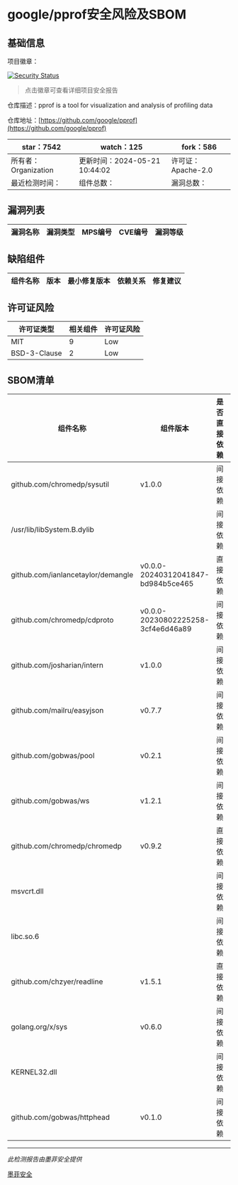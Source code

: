 # google/pprof安全风险及SBOM

## 基础信息

项目徽章：

[![Security Status](https://www.murphysec.com/platform3/v31/badge/1793346860557185024.svg)](https://www.murphysec.com/console/report/1732465881748819968/1793346860557185024)

> 点击徽章可查看详细项目安全报告

仓库描述：pprof is a tool for visualization and analysis of profiling data

仓库地址：[https://github.com/google/pprof](https://github.com/google/pprof)

| star：7542 | watch：125 | fork：586 |
| ----------- | -------------- | ------------ |
| 所有者：Organization | 更新时间：2024-05-21 10:44:02 | 许可证：Apache-2.0 |
| 最近检测时间： | 组件总数： | 漏洞总数： |




## 漏洞列表

| 漏洞名称 | 漏洞类型 | MPS编号 | CVE编号 | 漏洞等级 |
| ------- | ------ | ------- | ------ | ----- |





## 缺陷组件

| 组件名称 | 版本 | 最小修复版本 | 依赖关系 | 修复建议 |
| -------- | ---- | ------------ | -------- | -------- |





## 许可证风险

| 许可证类型 | 相关组件 | 许可证风险 |
| ---------- | -------- | ---------- |
|MIT|9|Low|
|BSD-3-Clause|2|Low|




## SBOM清单

| 组件名称 | 组件版本 | 是否直接依赖 | 仓库 |
| -------- | -------- | ------------ | ---- |
|github.com/chromedp/sysutil|v1.0.0|间接依赖|go|
|/usr/lib/libSystem.B.dylib||间接依赖||
|github.com/ianlancetaylor/demangle|v0.0.0-20240312041847-bd984b5ce465|直接依赖|go|
|github.com/chromedp/cdproto|v0.0.0-20230802225258-3cf4e6d46a89|间接依赖|go|
|github.com/josharian/intern|v1.0.0|间接依赖|go|
|github.com/mailru/easyjson|v0.7.7|间接依赖|go|
|github.com/gobwas/pool|v0.2.1|间接依赖|go|
|github.com/gobwas/ws|v1.2.1|间接依赖|go|
|github.com/chromedp/chromedp|v0.9.2|直接依赖|go|
|msvcrt.dll||间接依赖||
|libc.so.6||间接依赖||
|github.com/chzyer/readline|v1.5.1|直接依赖|go|
|golang.org/x/sys|v0.6.0|间接依赖|go|
|KERNEL32.dll||间接依赖||
|github.com/gobwas/httphead|v0.1.0|间接依赖|go|


------

*此检测报告由墨菲安全提供*

[墨菲安全](www.murphysec.com)